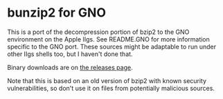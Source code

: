 bunzip2 for GNO
===============

This is a port of the decompression portion of bzip2 to the GNO
environment on the Apple IIgs.  See README.GNO for more information
specific to the GNO port.  These sources might be adaptable to run
under other IIgs shells too, but I haven't done that.

Binary downloads are on [the releases page](https://github.com/sheumann/bunzip2/releases).

Note that this is based on an old version of bzip2 with known 
security vulnerabilities, so don't use it on files from potentially
malicious sources.
